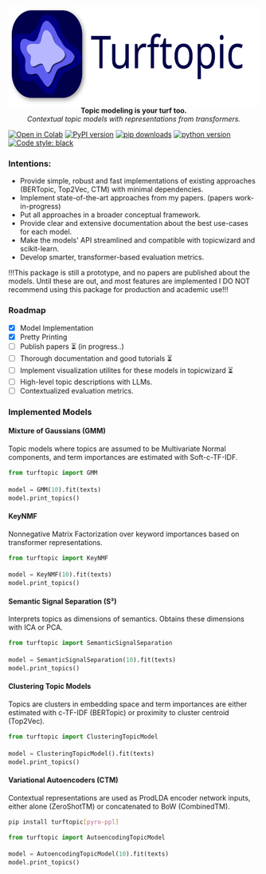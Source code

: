 <p align="center">
<img align="center" height="200" src="assets/logo_w_text.svg">
<br>
 <b>Topic modeling is your turf too.</b> <br> <i> Contextual topic models with representations from transformers. </i></p>

[![Open in Colab](https://colab.research.google.com/assets/colab-badge.svg)](https://colab.research.google.com/github/x-tabdeveloping/turftopic/blob/main/examples/basic_example_20newsgroups.ipynb)
[![PyPI version](https://badge.fury.io/py/turftopic.svg)](https://pypi.org/project/turftopic/)
[![pip downloads](https://img.shields.io/pypi/dm/turftopic.svg)](https://pypi.org/project/turftopic/)
[![python version](https://img.shields.io/badge/Python-%3E=3.9-blue)](https://github.com/centre-for-humanities-computing/turftopic)
[![Code style: black](https://img.shields.io/badge/Code%20Style-Black-black)](https://black.readthedocs.io/en/stable/the_black_code_style/current_style.html)
<br>

### Intentions:
 - Provide simple, robust and fast implementations of existing approaches (BERTopic, Top2Vec, CTM) with minimal dependencies.
 - Implement state-of-the-art approaches from my papers. (papers work-in-progress)
 - Put all approaches in a broader conceptual framework.
 - Provide clear and extensive documentation about the best use-cases for each model.
 - Make the models' API streamlined and compatible with topicwizard and scikit-learn.
 - Develop smarter, transformer-based evaluation metrics.

!!!This package is still a prototype, and no papers are published about the models. Until these are out, and most features are implemented
I DO NOT recommend using this package for production and academic use!!!

### Roadmap
 - [x] Model Implementation
 - [x] Pretty Printing
 - [ ] Publish papers :hourglass_flowing_sand: (in progress..)
 - [ ] Thorough documentation and good tutorials ⏳
 - [ ] Implement visualization utilites for these models in topicwizard ⏳
 - [ ] High-level topic descriptions with LLMs.
 - [ ] Contextualized evaluation metrics.

### Implemented Models

#### Mixture of Gaussians (GMM)

Topic models where topics are assumed to be Multivariate Normal components,
and term importances are estimated with Soft-c-TF-IDF.

```python
from turftopic import GMM

model = GMM(10).fit(texts)
model.print_topics()
```

#### KeyNMF

Nonnegative Matrix Factorization over keyword importances based on transformer representations.

```python
from turftopic import KeyNMF

model = KeyNMF(10).fit(texts)
model.print_topics()
```

#### Semantic Signal Separation (S³)

Interprets topics as dimensions of semantics.
Obtains these dimensions with ICA or PCA.

```python
from turftopic import SemanticSignalSeparation

model = SemanticSignalSeparation(10).fit(texts)
model.print_topics()
```

#### Clustering Topic Models

Topics are clusters in embedding space and term importances are either estimated with c-TF-IDF (BERTopic)
or proximity to cluster centroid (Top2Vec).

```python
from turftopic import ClusteringTopicModel

model = ClusteringTopicModel().fit(texts)
model.print_topics()
```

#### Variational Autoencoders (CTM)

Contextual representations are used as ProdLDA encoder network inputs,
either alone (ZeroShotTM) or concatenated to BoW (CombinedTM).

```bash
pip install turftopic[pyro-ppl]
```

```python
from turftopic import AutoencodingTopicModel

model = AutoencodingTopicModel(10).fit(texts)
model.print_topics()
```


